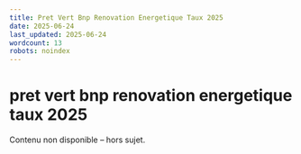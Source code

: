 ```yaml
---
title: Pret Vert Bnp Renovation Energetique Taux 2025
date: 2025-06-24
last_updated: 2025-06-24
wordcount: 13
robots: noindex
---
```


# pret vert bnp renovation energetique taux 2025

Contenu non disponible – hors sujet.